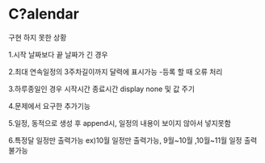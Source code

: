 # C?alendar


구현 하지 못한 상황

1.시작 날짜보다 끝 날짜가 긴 경우


2.최대 연속일정의 3주차길이까지 달력에 표시가능 -등록 할 때 오류 처리


3.하루종일인 경우 시작시간 종료시간 display none 및 값 주기


4.문제에서 요구한 추가기능


5.일정, 동적으로 생성 후 append시, 일정의 내용이 보이지 않아서 넣지못함

6.특정달 일정만 출력가능 ex)10월 일정만 출력가능, 9월~10월 ,10월~11월 일정 출력 불가능
